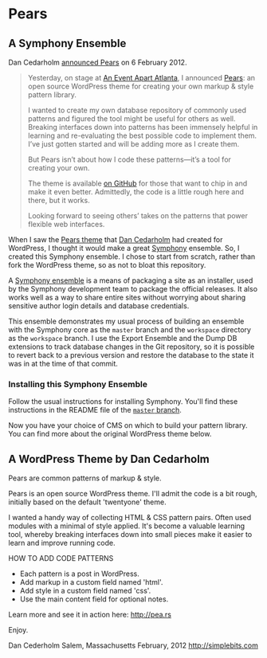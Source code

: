 # Pears

## A Symphony Ensemble

Dan Cedarholm [announced Pears](http://simplebits.com/notebook/2012/02/07/pears/) on 6 February 2012.

> Yesterday, on stage at [An Event Apart Atlanta](http://aneventapart.com/2012/atlanta/), I announced [Pears](http://pea.rs): an open source WordPress theme for creating your own markup & style pattern library.
> 
> I wanted to create my own database repository of commonly used patterns and figured the tool might be useful for others as well. Breaking interfaces down into patterns has been immensely helpful in learning and re-evaluating the best possible code to implement them. I’ve just gotten started and will be adding more as I create them.
> 
> But Pears isn’t about how I code these patterns—it’s a tool for creating your own.
> 
> The theme is available [on GitHub](https://github.com/simplebits/Pears) for those that want to chip in and make it even better. Admittedly, the code is a little rough here and there, but it works.
> 
> Looking forward to seeing others’ takes on the patterns that power flexible web interfaces.

When I saw the [Pears theme](https://github.com/simplebits/Pears) that [Dan Cedarholm](http://simplebits.com) had created for WordPress, I thought it would make a great [Symphony](http://getsymphony.com/) ensemble. So, I created this Symphony ensemble. I chose to start from scratch, rather than fork the WordPress theme, so as not to bloat this repository.

A [Symphony ensemble](http://getsymphony.com/learn/concepts/view/ensembles/) is a means of packaging a site as an installer, used by the Symphony development team to package the official releases. It also works well as a way to share entire sites without worrying about sharing sensitive author login details and database credentials.

This ensemble demonstrates my usual process of building an ensemble with the Symphony core as the `master` branch and the `workspace` directory as the `workspace` branch. I use the Export Ensemble and the Dump DB extensions to track database changes in the Git repository, so it is possible to revert back to a previous version and restore the database to the state it was in at the time of that commit.

### Installing this Symphony Ensemble

Follow the usual instructions for installing Symphony. You'll find these instructions in the README file of the [`master` branch](https://github.com/bauhouse/sym-pears).

Now you have your choice of CMS on which to build your pattern library. You can find more about the original WordPress theme below.

## A WordPress Theme by Dan Cedarholm

Pears are common patterns of markup & style.

Pears is an open source WordPress theme. I'll admit the code 
is a bit rough, initially based on the default 'twentyone' theme.

I wanted a handy way of collecting HTML & CSS pattern pairs. 
Often used modules with a minimal of style applied. It's become 
a valuable learning tool, whereby breaking interfaces down into 
small pieces make it easier to learn and improve running code.

HOW TO ADD CODE PATTERNS

- Each pattern is a post in WordPress. 
- Add markup in a custom field named 'html'.
- Add style in a custom field named 'css'.
- Use the main content field for optional notes.

Learn more and see it in action here:
http://pea.rs

Enjoy.

Dan Cederholm
Salem, Massachusetts
February, 2012
http://simplebits.com
